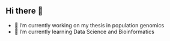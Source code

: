 ## Hi there 👋

- 🔭 I’m currently working on my thesis in population genomics
- 🌱 I’m currently learning Data Science and Bioinformatics

